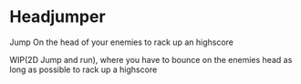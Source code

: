# Headjumper
Jump On the head of your enemies to rack up an highscore

WIP(2D Jump and run), where you have to bounce on the enemies head as long as possible to rack up a highscore
